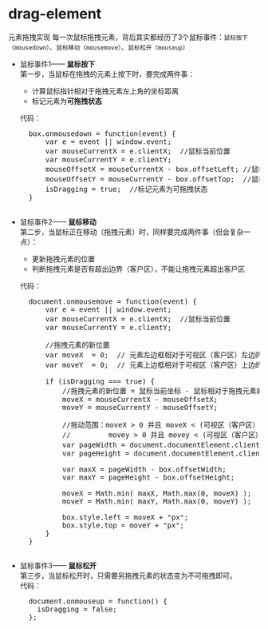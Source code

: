 # drag-element
元素拖拽实现
每一次鼠标拖拽元素，背后其实都经历了3个鼠标事件：`鼠标按下（mousedown）`、`鼠标移动（mousemove）`、`鼠标松开（mouseup）`  

* 鼠标事件1—— **鼠标按下**  
	第一步，当鼠标在拖拽的元素上按下时，要完成两件事：  
	- 计算鼠标指针相对于拖拽元素左上角的坐标距离  
	- 标记元素为**可拖拽状态**  
	
	代码：  
	<pre>
	box.onmousedown = function(event) {
	    var e = event || window.event;
        var mouseCurrentX = e.clientX;  //鼠标当前位置
        var mouseCurrentY = e.clientY; 
	    mouseOffsetX = mouseCurrentX - box.offsetLeft; //鼠标相对于拖拽元素左边框的距离
	    mouseOffsetY = mouseCurrentY - box.offsetTop;  //鼠标相对于拖拽元素上边框的距离
	    isDragging = true;  //标记元素为可拖拽状态 
	}
	</pre>
* 鼠标事件2—— **鼠标移动**  
	第二步，当鼠标正在移动（拖拽元素）时，同样要完成两件事（但会复杂一点）：  
	- 更新拖拽元素的位置  
	- 判断拖拽元素是否有超出边界（客户区），不能让拖拽元素超出客户区  
	
	代码：  
	<pre>
	document.onmousemove = function(event) {
	    var e = event || window.event;
	    var mouseCurrentX = e.clientX;  //鼠标当前位置
        var mouseCurrentY = e.clientY;

        //拖拽元素的新位置
        var moveX  = 0;  // 元素左边框相对于可视区（客户区）左边的距离
        var moveY  = 0;  // 元素上边框相对于可视区（客户区）上边的距离

        if (isDragging === true) {
            //拖拽元素的新位置 = 鼠标当前坐标 - 鼠标相对于拖拽元素的坐标
            moveX = mouseCurrentX - mouseOffsetX;  
            moveY = mouseCurrentY - mouseOffsetY;

            //拖动范围：moveX > 0 并且 moveX < (可视区（客户区）最大宽度 - 拖拽元素的宽度)
            //         movey > 0 并且 movey < (可视区（客户区）最大高度 - 拖拽元素的高度)
            var pageWidth = document.documentElement.clientWidth;  //浏览器窗口的大小
            var pageHeight = document.documentElement.clientHeight;

            var maxX = pageWidth - box.offsetWidth;
            var maxY = pageHeight - box.offsetHeight;

            moveX = Math.min( maxX, Math.max(0, moveX) );  // 0 < moveX < maxX
            moveY = Math.min( maxY, Math.max(0, moveY) );  // 0 < moveY < maxY

            box.style.left = moveX + "px";
            box.style.top = moveY + "px";
        }		
	}
	</pre>
* 鼠标事件3—— **鼠标松开**  
	第三步，当鼠标松开时，只需要另拖拽元素的状态变为不可拖拽即可。  
	代码：  
	<pre>
    document.onmouseup = function() {
      isDragging = false;
    };
	</pre>
